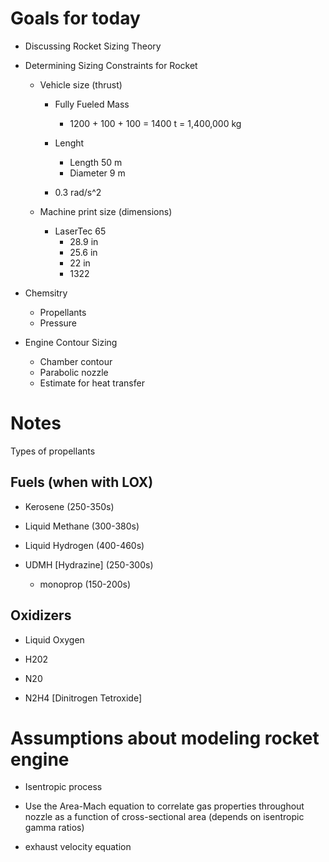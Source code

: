 # Goals for today

- Discussing Rocket Sizing Theory

- Determining Sizing Constraints for Rocket
    - Vehicle size (thrust)
        - Fully Fueled Mass
            - 1200 + 100 + 100 = 1400 t = 1,400,000 kg
        - Lenght
            - Length 50 m
            - Diameter 9 m

        - 0.3 rad/s^2

    - Machine print size (dimensions)
        - LaserTec 65
            - 28.9 in
            - 25.6 in
            - 22 in
            - 1322 

- Chemsitry
    - Propellants
    - Pressure

- Engine Contour Sizing
    - Chamber contour
    - Parabolic nozzle
    - Estimate for heat transfer

# Notes

Types of propellants

## Fuels (when with LOX)
- Kerosene (250-350s)
- Liquid Methane (300-380s)
- Liquid Hydrogen (400-460s)

- UDMH [Hydrazine] (250-300s)
    - monoprop (150-200s)

## Oxidizers
- Liquid Oxygen
- H202
- N20

- N2H4 [Dinitrogen Tetroxide]

# Assumptions about modeling rocket engine
- Isentropic process
- Use the Area-Mach equation to correlate gas properties throughout nozzle as a function of cross-sectional area (depends on isentropic gamma ratios)

- exhaust velocity equation

